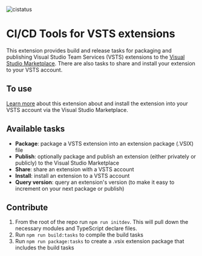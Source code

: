![cistatus](https://mseng.visualstudio.com/_apis/public/build/definitions/b924d696-3eae-4116-8443-9a18392d8544/3646/badge)

# CI/CD Tools for VSTS extensions

This extension provides build and release tasks for packaging and publishing Visual Studio Team Services (VSTS) extensions to the [Visual Studio Marketplace](https://marketplace.visualstudio.com). There are also tasks to share and install your extension to your VSTS account.

## To use

[Learn more](https://marketplace.visualstudio.com/items?itemName=ms-devlabs.vsts-developer-tools-build-tasks) about this extension about and install the extension into your VSTS account via the Visual Studio Marketplace. 


## Available tasks

* **Package**: package a VSTS extension into an extension package (.VSIX) file
* **Publish**: optionally package and publish an extension (either privately or publicly) to the Visual Studio Marketplace
* **Share**: share an extension with a VSTS account
* **Install**: install an extension to a VSTS account
* **Query version**: query an extension's version (to make it easy to increment on your next package or publish)

## Contribute

1. From the root of the repo run `npm run initdev`. This will pull down the necessary modules and TypeScript declare files.
2. Run `npm run build:tasks` to compile the build tasks
3. Run `npm run package:tasks` to create a .vsix extension package that includes the build tasks

